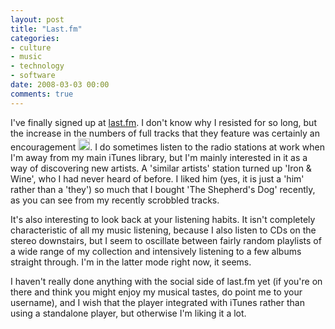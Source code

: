 ```yaml
---
layout: post
title: "Last.fm"
categories:
- culture
- music
- technology
- software
date: 2008-03-03 00:00
comments: true
---
```


<p>I've finally signed up at <a href="http://www.last.fm/user/bsag/">last.fm</a>. I don't know why I resisted for so long, but the increase in the numbers of full tracks that they feature was certainly an encouragement <img src="http://www.rousette.org.uk/images/smileys/grin.gif" width="19" height="19" alt="grin" style="border:0;" />. I do sometimes listen to the radio stations at work when I'm away from my main iTunes library, but I'm mainly interested in it as a way of discovering new artists. A 'similar artists' station turned up 'Iron &amp; Wine', who I had never heard of before. I liked him (yes, it is just a 'him' rather than a 'they') so much that I bought 'The Shepherd's Dog' recently, as you can see from my recently scrobbled tracks.</p>

<p>It's also interesting to look back at your listening habits. It isn't completely characteristic of all my music listening, because I also listen to CDs on the stereo downstairs, but I seem to oscillate between fairly random playlists of a wide range of my collection and intensively listening to a few albums straight through. I'm in the latter mode right now, it seems.</p>

<p>I haven't really done anything with the social side of last.fm yet (if you're on there and think you might enjoy my musical tastes, do point me to your username), and I wish that the player integrated with iTunes rather than using a standalone player, but otherwise I'm liking it a lot.</p>


